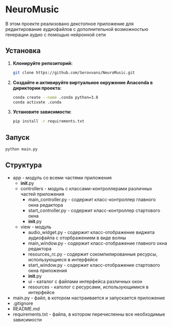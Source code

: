 # NeuroMusic

В этом проекте реализовано декстопное приложение для редактирование аудиофайлов с дополнительной возможностью генерации аудио с помощью нейронной сети

## Установка

1. **Клонируйте репозиторий:**

    ```bash
    git clone https://github.com/Serovvans/NeuroMusic.git
    ```

2. **Создайте и активируйте виртуальное окружение Anaconda в дириктории проекта:**

    ```bash
    conda create --name .conda python=3.8
    conda activate .conda
    ```

3. **Установите зависимости:**

    ```bash
    pip install -r requirements.txt
    ```

## Запуск

```bash
python main.py
```

## Структура

* app - модуль со всеми частями приложения
    + __init__.py
    + controllers - модуль с классами-контроллерами различных частей приложения
        - main_controller.py - содержит класс-контроллер главного окна редактора
        - start_controller.py - содержит класс-контроллер стартового окна
        - __init__.py
    + view - модуль
        - audio_widget.py - содержит класс-отображение виджета аудиофайла с оторбражением в виде волны
        - main_window.py - содержит класс-отображение главного окна редактора
        - resources_rc.py - содержит сокомпилированные ресурсы, использующиеся в интерфейсе
        - start_window.py - содержит класс-отображение стартового окна приложения
        - __init__.py
        - ui - каталог с файлами интерфейса различных окон
        - resources - католог с ресурсами, использующимися в интерфейсе
* main.py - файл, в котором настраивается и запускается приложение
* .gitignore
* README.md
* requirements.txt - файла, в котором перечисленны все необходимые зависимости
